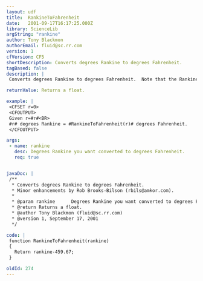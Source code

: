 ```yaml
---
layout: udf
title:  RankineToFahrenheit
date:   2001-09-17T16:17:25.000Z
library: ScienceLib
argString: "rankine"
author: Tony Blackmon
authorEmail: fluid@sc.rr.com
version: 1
cfVersion: CF5
shortDescription: Converts degrees Rankine to degrees Fahrenheit.
tagBased: false
description: |
 Converts degrees Rankine to degrees Fahrenheit.  Note that the Rankine temperature scale has an absolute zero (negative Rankine temperatures do not exist).  If a temperature below 0 Rankine (absolute 0) is passed, the funciton will return an invalid result.

returnValue: Returns a float.

example: |
 <CFSET r=0>
 <CFOUTPUT>
 Given r=#r#<BR>
 #r# degrees Rankine = #RankineToFahrenheit(r)# degrees Fahrenheit.
 </CFOUTPUT>

args:
 - name: rankine
   desc: Degrees Rankine you want converted to degrees Fahrenheit.
   req: true


javaDoc: |
 /**
  * Converts degrees Rankine to degrees Fahrenheit.
  * Minor enhancements by Rob Brooks-Bilson (rbils@amkor.com).
  * 
  * @param rankine      Degrees Rankine you want converted to degrees Fahrenheit. 
  * @return Returns a float. 
  * @author Tony Blackmon (fluid@sc.rr.com) 
  * @version 1, September 17, 2001 
  */

code: |
 function RankineToFahrenheit(rankine)
 {
   Return rankine-459.67;
 }

oldId: 274
---
```


